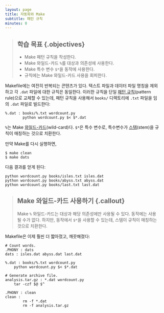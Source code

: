 ```yaml
---
layout: page
title: 자동화와 Make
subtitle: 패턴 규칙
minutes: 0
---
```


> ## 학습 목표 {.objectives}
>
> * Make 패턴 규칙을 작성한다.
> * Make 와일드-카드 `%`를 대상과 의존성에 사용한다.
> * Make 특수 변수 `$*`을 동작에 사용한다.
> * 규칙에는 Make 와일드-카드 사용을 회피한다.

Makefile에는 여전히 반복되는 콘텐츠가 있다.
텍스트 파일과 데이터 파일 명칭을 제외하고 각 `.dat` 파일에 대한 규칙은 동일한다.
이러한 규칙을 단일 [패턴 규칙](reference.html#pattern-rule)(pattern rule)으로 
교체할 수 있는데, 패턴 규칙을 사용해서 `books/` 디렉토리에 `.txt` 파일을 임의 `.dat` 파일로 
빌드한다:

~~~ {.make}
%.dat : books/%.txt wordcount.py
        python wordcount.py $< $*.dat
~~~

`%`는 Make [와일드-카드](reference.html#wild-card)(wild-card)다.
`$*`은 특수 변수로, 특수변수가
[스템](reference.html#stem)(stem)을 규칙이 매칭하는 것으로 치환한다.

만약 Make를 다시 실행하면,

~~~ {.bash}
$ make clean
$ make dats
~~~

다음 결과를 얻게 된다:

~~~ {.output}
python wordcount.py books/isles.txt isles.dat
python wordcount.py books/abyss.txt abyss.dat
python wordcount.py books/last.txt last.dat
~~~

> ## Make 와일드-카드 사용하기 {.callout}
>
> Make `%` 와일드-카드는 대상과 해당 의존성에만 사용될 수 있다.
> 동작에는 사용될 수가 없다.
> 하지만, 동작에서 `$*`을 사용할 수 있는데, 스템이 규칙이 매칭하는 것으로 치환한다.

Makefile은 이제 훨씬 더 짧아졌고, 깨끗해졌다:

~~~ {.make}
# Count words.
.PHONY : dats
dats : isles.dat abyss.dat last.dat

%.dat : books/%.txt wordcount.py
	python wordcount.py $< $*.dat

# Generate archive file.
analysis.tar.gz : *.dat wordcount.py
	tar -czf $@ $^

.PHONY : clean
clean :
        rm -f *.dat
        rm -f analysis.tar.gz
~~~

